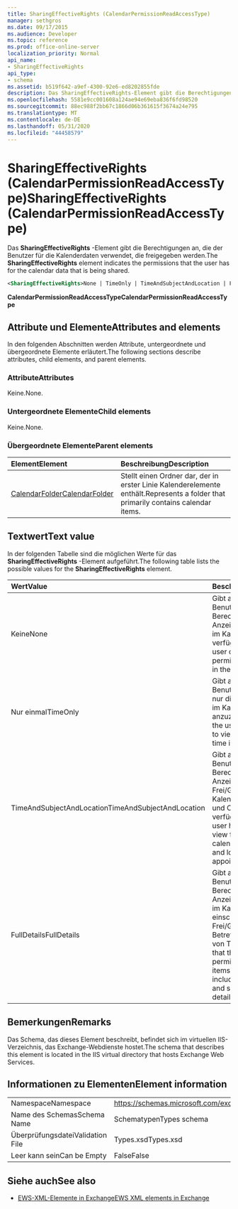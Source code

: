 ```yaml
---
title: SharingEffectiveRights (CalendarPermissionReadAccessType)
manager: sethgros
ms.date: 09/17/2015
ms.audience: Developer
ms.topic: reference
ms.prod: office-online-server
localization_priority: Normal
api_name:
- SharingEffectiveRights
api_type:
- schema
ms.assetid: b519f642-a9ef-4300-92e6-ed8202855fde
description: Das SharingEffectiveRights-Element gibt die Berechtigungen an, die der Benutzer für die Kalenderdaten verwendet, die freigegeben werden.
ms.openlocfilehash: 5581e9cc001608a124ae94e69eba836f6fd98520
ms.sourcegitcommit: 88ec988f2bb67c1866d06b361615f3674a24e795
ms.translationtype: MT
ms.contentlocale: de-DE
ms.lasthandoff: 05/31/2020
ms.locfileid: "44458579"
---
```

# <a name="sharingeffectiverights-calendarpermissionreadaccesstype"></a><span data-ttu-id="e71b6-103">SharingEffectiveRights (CalendarPermissionReadAccessType)</span><span class="sxs-lookup"><span data-stu-id="e71b6-103">SharingEffectiveRights (CalendarPermissionReadAccessType)</span></span>

<span data-ttu-id="e71b6-104">Das **SharingEffectiveRights** -Element gibt die Berechtigungen an, die der Benutzer für die Kalenderdaten verwendet, die freigegeben werden.</span><span class="sxs-lookup"><span data-stu-id="e71b6-104">The **SharingEffectiveRights** element indicates the permissions that the user has for the calendar data that is being shared.</span></span> 
  
```XML
<SharingEffectiveRights>None | TimeOnly | TimeAndSubjectAndLocation | FullDetails</SharingEffectiveRights>
```

 <span data-ttu-id="e71b6-105">**CalendarPermissionReadAccessType**</span><span class="sxs-lookup"><span data-stu-id="e71b6-105">**CalendarPermissionReadAccessType**</span></span>
## <a name="attributes-and-elements"></a><span data-ttu-id="e71b6-106">Attribute und Elemente</span><span class="sxs-lookup"><span data-stu-id="e71b6-106">Attributes and elements</span></span>

<span data-ttu-id="e71b6-107">In den folgenden Abschnitten werden Attribute, untergeordnete und übergeordnete Elemente erläutert.</span><span class="sxs-lookup"><span data-stu-id="e71b6-107">The following sections describe attributes, child elements, and parent elements.</span></span>
  
### <a name="attributes"></a><span data-ttu-id="e71b6-108">Attribute</span><span class="sxs-lookup"><span data-stu-id="e71b6-108">Attributes</span></span>

<span data-ttu-id="e71b6-109">Keine.</span><span class="sxs-lookup"><span data-stu-id="e71b6-109">None.</span></span>
  
### <a name="child-elements"></a><span data-ttu-id="e71b6-110">Untergeordnete Elemente</span><span class="sxs-lookup"><span data-stu-id="e71b6-110">Child elements</span></span>

<span data-ttu-id="e71b6-111">Keine.</span><span class="sxs-lookup"><span data-stu-id="e71b6-111">None.</span></span>
  
### <a name="parent-elements"></a><span data-ttu-id="e71b6-112">Übergeordnete Elemente</span><span class="sxs-lookup"><span data-stu-id="e71b6-112">Parent elements</span></span>

|<span data-ttu-id="e71b6-113">**Element**</span><span class="sxs-lookup"><span data-stu-id="e71b6-113">**Element**</span></span>|<span data-ttu-id="e71b6-114">**Beschreibung**</span><span class="sxs-lookup"><span data-stu-id="e71b6-114">**Description**</span></span>|
|:-----|:-----|
|[<span data-ttu-id="e71b6-115">CalendarFolder</span><span class="sxs-lookup"><span data-stu-id="e71b6-115">CalendarFolder</span></span>](calendarfolder.md) <br/> |<span data-ttu-id="e71b6-116">Stellt einen Ordner dar, der in erster Linie Kalenderelemente enthält.</span><span class="sxs-lookup"><span data-stu-id="e71b6-116">Represents a folder that primarily contains calendar items.</span></span>  <br/> |
   
## <a name="text-value"></a><span data-ttu-id="e71b6-117">Textwert</span><span class="sxs-lookup"><span data-stu-id="e71b6-117">Text value</span></span>

<span data-ttu-id="e71b6-118">In der folgenden Tabelle sind die möglichen Werte für das **SharingEffectiveRights** -Element aufgeführt.</span><span class="sxs-lookup"><span data-stu-id="e71b6-118">The following table lists the possible values for the **SharingEffectiveRights** element.</span></span> 
  
|<span data-ttu-id="e71b6-119">**Wert**</span><span class="sxs-lookup"><span data-stu-id="e71b6-119">**Value**</span></span>|<span data-ttu-id="e71b6-120">**Beschreibung**</span><span class="sxs-lookup"><span data-stu-id="e71b6-120">**Description**</span></span>|
|:-----|:-----|
|<span data-ttu-id="e71b6-121">Keine</span><span class="sxs-lookup"><span data-stu-id="e71b6-121">None</span></span>  <br/> |<span data-ttu-id="e71b6-122">Gibt an, dass der Benutzer nicht über die Berechtigung zum Anzeigen von Elementen im Kalender verfügt.</span><span class="sxs-lookup"><span data-stu-id="e71b6-122">Indicates that the user does not have permission to view items in the calendar.</span></span>  <br/> |
|<span data-ttu-id="e71b6-123">Nur einmal</span><span class="sxs-lookup"><span data-stu-id="e71b6-123">TimeOnly</span></span>  <br/> |<span data-ttu-id="e71b6-124">Gibt an, dass der Benutzer berechtigt ist, nur die Frei/Gebucht-Zeit im Kalender anzuzeigen.</span><span class="sxs-lookup"><span data-stu-id="e71b6-124">Indicates that the user has permission to view only free/busy time in the calendar.</span></span>  <br/> |
|<span data-ttu-id="e71b6-125">TimeAndSubjectAndLocation</span><span class="sxs-lookup"><span data-stu-id="e71b6-125">TimeAndSubjectAndLocation</span></span>  <br/> |<span data-ttu-id="e71b6-126">Gibt an, dass der Benutzer über die Berechtigung zum Anzeigen der Frei/Gebucht-Zeit im Kalender sowie Betreff und Ort von Terminen verfügt.</span><span class="sxs-lookup"><span data-stu-id="e71b6-126">Indicates that the user has permission to view free/busy time in the calendar and the subject and location of appointments.</span></span>  <br/> |
|<span data-ttu-id="e71b6-127">FullDetails</span><span class="sxs-lookup"><span data-stu-id="e71b6-127">FullDetails</span></span>  <br/> |<span data-ttu-id="e71b6-128">Gibt an, dass der Benutzer über die Berechtigung zum Anzeigen aller Elemente im Kalender verfügt, einschließlich Frei/Gebucht-Zeit und Betreff, Ort und Details von Terminen.</span><span class="sxs-lookup"><span data-stu-id="e71b6-128">Indicates that the user has permission to view all items in the calendar, including free/busy time and subject, location, and details of appointments.</span></span>  <br/> |
   
## <a name="remarks"></a><span data-ttu-id="e71b6-129">Bemerkungen</span><span class="sxs-lookup"><span data-stu-id="e71b6-129">Remarks</span></span>

<span data-ttu-id="e71b6-130">Das Schema, das dieses Element beschreibt, befindet sich im virtuellen IIS-Verzeichnis, das Exchange-Webdienste hostet.</span><span class="sxs-lookup"><span data-stu-id="e71b6-130">The schema that describes this element is located in the IIS virtual directory that hosts Exchange Web Services.</span></span>
  
## <a name="element-information"></a><span data-ttu-id="e71b6-131">Informationen zu Elementen</span><span class="sxs-lookup"><span data-stu-id="e71b6-131">Element information</span></span>

|||
|:-----|:-----|
|<span data-ttu-id="e71b6-132">Namespace</span><span class="sxs-lookup"><span data-stu-id="e71b6-132">Namespace</span></span>  <br/> |https://schemas.microsoft.com/exchange/services/2006/types  <br/> |
|<span data-ttu-id="e71b6-133">Name des Schemas</span><span class="sxs-lookup"><span data-stu-id="e71b6-133">Schema Name</span></span>  <br/> |<span data-ttu-id="e71b6-134">Schematypen</span><span class="sxs-lookup"><span data-stu-id="e71b6-134">Types schema</span></span>  <br/> |
|<span data-ttu-id="e71b6-135">Überprüfungsdatei</span><span class="sxs-lookup"><span data-stu-id="e71b6-135">Validation File</span></span>  <br/> |<span data-ttu-id="e71b6-136">Types.xsd</span><span class="sxs-lookup"><span data-stu-id="e71b6-136">Types.xsd</span></span>  <br/> |
|<span data-ttu-id="e71b6-137">Leer kann sein</span><span class="sxs-lookup"><span data-stu-id="e71b6-137">Can be Empty</span></span>  <br/> |<span data-ttu-id="e71b6-138">False</span><span class="sxs-lookup"><span data-stu-id="e71b6-138">False</span></span>  <br/> |
   
## <a name="see-also"></a><span data-ttu-id="e71b6-139">Siehe auch</span><span class="sxs-lookup"><span data-stu-id="e71b6-139">See also</span></span>



- [<span data-ttu-id="e71b6-140">EWS-XML-Elemente in Exchange</span><span class="sxs-lookup"><span data-stu-id="e71b6-140">EWS XML elements in Exchange</span></span>](ews-xml-elements-in-exchange.md)

